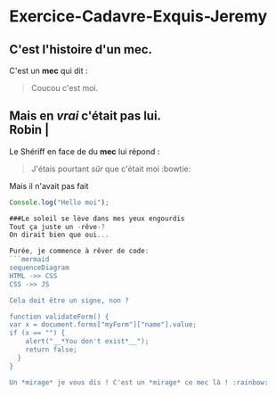 # Exercice-Cadavre-Exquis-Jeremy
## C'est l'histoire d'un mec.

C'est un **mec** qui dit :
> Coucou c'est moi.  

Mais en *vrai* c'était pas lui.  
Robin |
-------
Le Shériff en face de du **mec** lui répond :  
> J'étais pourtant _sûr_ que c'était moi :bowtie:  

Mais il n'avait pas fait  
```javascript
Console.log("Hello moi");

###Le soleil se lève dans mes yeux engourdis
Tout ça juste un -rêve-?
On dirait bien que oui...

Purée, je commence à rêver de code:
```mermaid
sequenceDiagram
HTML ->> CSS
CSS ->> JS

Cela doit être un signe, non ?

function validateForm() {
var x = document.forms["myForm"]["name"].value;
if (x == "") {
    alert("__*You don't exist*__");
    return false;
  }
}

Un *mirage* je vous dis ! C'est un *mirage* ce mec là ! :rainbow: